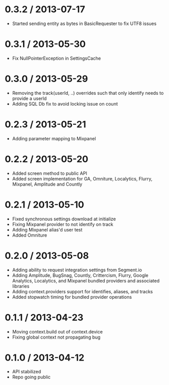 0.3.2 / 2013-07-17
=================
* Started sending entity as bytes in BasicRequester to fix UTF8 issues

0.3.1 / 2013-05-30
=================
* Fix NullPointerException in SettingsCache

0.3.0 / 2013-05-29
=================
* Removing the track(userId, ..) overrides such that only identify needs to provide a userId
* Adding SQL Db fix to avoid locking issue on count

0.2.3 / 2013-05-21
=================
* Adding parameter mapping to Mixpanel

0.2.2 / 2013-05-20
=================
* Added screen method to public API
* Added screen implementation for GA, Omniture, Localytics, Flurry, Mixpanel, Amplitude and Countly

0.2.1 / 2013-05-10
=================
* Fixed synchronous settings download at initialize
* Fixing Mixpanel provider to not identify on track
* Adding Mixpanel alias'd user test
* Added Omniture

0.2.0 / 2013-05-08
=================
* Adding ability to request integration settings from Segment.io
* Adding Amplitude, BugSnag, Countly, Crittercism, Flurry, Google Analytics, Localytics, and Mixpanel bundled providers and associated libraries
* Adding context.providers support for identifies, aliases, and tracks
* Added stopwatch timing for bundled provider operations

0.1.1 / 2013-04-23
=================
* Moving context.build out of context.device
* Fixing global context not propagating bug

0.1.0 / 2013-04-12
=================
* API stabilized
* Repo going public
